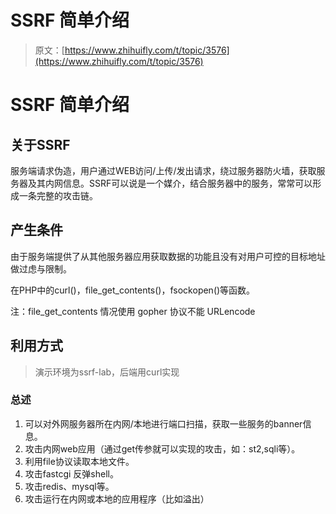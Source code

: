 # SSRF 简单介绍

> 原文：[https://www.zhihuifly.com/t/topic/3576](https://www.zhihuifly.com/t/topic/3576)

# SSRF 简单介绍

## 关于SSRF

服务端请求伪造，用户通过WEB访问/上传/发出请求，绕过服务器防火墙，获取服务器及其内网信息。SSRF可以说是一个媒介，结合服务器中的服务，常常可以形成一条完整的攻击链。

## 产生条件

由于服务端提供了从其他服务器应用获取数据的功能且没有对用户可控的目标地址做过虑与限制。

在PHP中的curl()，file_get_contents()，fsockopen()等函数。

注：file_get_contents 情况使用 gopher 协议不能 URLencode

## 利用方式

> 演示环境为ssrf-lab，后端用curl实现

### 总述

1.  可以对外网服务器所在内网/本地进行端口扫描，获取一些服务的banner信息。
2.  攻击内网web应用（通过get传参就可以实现的攻击，如：st2,sqli等）。
3.  利用file协议读取本地文件。
4.  攻击fastcgi 反弹shell。
5.  攻击redis、mysql等。
6.  攻击运行在内网或本地的应用程序（比如溢出）